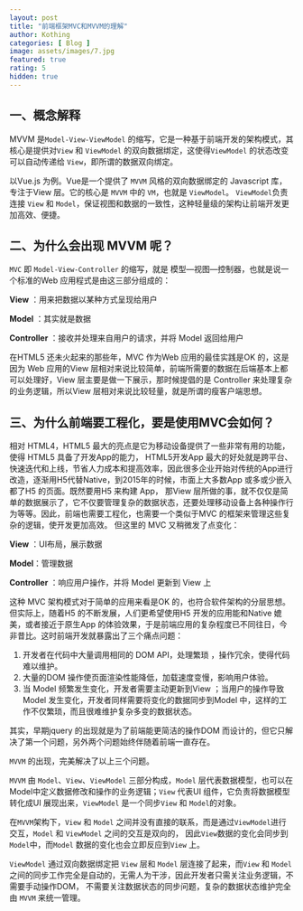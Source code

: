 ```yaml
---
layout: post
title: "前端框架MVC和MVVM的理解"
author: Kothing
categories: [ Blog ]
image: assets/images/7.jpg
featured: true
rating: 5
hidden: true
---
```


## 一、概念解释
MVVM 是`Model-View-ViewModel` 的缩写，它是一种基于前端开发的架构模式，其核心是提供对`View` 和 `ViewModel` 的双向数据绑定，这使得`ViewModel` 的状态改变可以自动传递给 `View`，即所谓的数据双向绑定。

以Vue.js 为例。Vue是一个提供了 `MVVM` 风格的双向数据绑定的 Javascript 库，专注于View 层。它的核心是 `MVVM` 中的 `VM`，也就是 `ViewModel`。 `ViewModel`负责连接 `View` 和 `Model`，保证视图和数据的一致性，这种轻量级的架构让前端开发更加高效、便捷。

## 二、为什么会出现 MVVM 呢？
`MVC` 即 `Model-View-Controller` 的缩写，就是 模型—视图—控制器，也就是说一个标准的Web 应用程式是由这三部分组成的：  

**View** ：用来把数据以某种方式呈现给用户  

**Model** ：其实就是数据  

**Controller** ：接收并处理来自用户的请求，并将 Model 返回给用户  

在HTML5 还未火起来的那些年，MVC 作为Web 应用的最佳实践是OK 的，这是因为 Web 应用的View 层相对来说比较简单，前端所需要的数据在后端基本上都可以处理好，View 层主要是做一下展示，那时候提倡的是 Controller 来处理复杂的业务逻辑，所以View 层相对来说比较轻量，就是所谓的瘦客户端思想。  

## 三、为什么前端要工程化，要是使用MVC会如何？
相对 HTML4，HTML5 最大的亮点是它为移动设备提供了一些非常有用的功能，使得 HTML5 具备了开发App的能力， HTML5开发App 最大的好处就是跨平台、快速迭代和上线，节省人力成本和提高效率，因此很多企业开始对传统的App进行改造，逐渐用H5代替Native，到2015年的时候，市面上大多数App 或多或少嵌入都了H5 的页面。既然要用H5 来构建 App， 那View 层所做的事，就不仅仅是简单的数据展示了，它不仅要管理复杂的数据状态，还要处理移动设备上各种操作行为等等。因此，前端也需要工程化，也需要一个类似于MVC 的框架来管理这些复杂的逻辑，使开发更加高效。 
但这里的 MVC 又稍微发了点变化： 

**View** ：UI布局，展示数据  

**Model**：管理数据  

**Controller** ：响应用户操作，并将 Model 更新到 View 上  

这种 MVC 架构模式对于简单的应用来看是OK 的，也符合软件架构的分层思想。 但实际上，随着H5 的不断发展，人们更希望使用H5 开发的应用能和Native 媲美，或者接近于原生App 的体验效果，于是前端应用的复杂程度已不同往日，今非昔比。这时前端开发就暴露出了三个痛点问题：

1. 开发者在代码中大量调用相同的 DOM API，处理繁琐 ，操作冗余，使得代码难以维护。
2. 大量的DOM 操作使页面渲染性能降低，加载速度变慢，影响用户体验。
3.  当 Model 频繁发生变化，开发者需要主动更新到View ；当用户的操作导致 Model 发生变化，开发者同样需要将变化的数据同步到Model 中，这样的工作不仅繁琐，而且很难维护复杂多变的数据状态。

其实，早期jquery 的出现就是为了前端能更简洁的操作DOM 而设计的，但它只解决了第一个问题，另外两个问题始终伴随着前端一直存在。  

`MVVM` 的出现，完美解决了以上三个问题。  

`MVVM` 由 `Model`、`View`、`ViewModel` 三部分构成，`Model` 层代表数据模型，也可以在Model中定义数据修改和操作的业务逻辑；`View` 代表UI 组件，它负责将数据模型转化成UI 展现出来，`ViewModel` 是一个同步`View` 和 `Model`的对象。  

在`MVVM`架构下，`View` 和 `Model` 之间并没有直接的联系，而是通过`ViewModel`进行交互，`Model` 和 `ViewModel` 之间的交互是双向的， 因此`View`数据的变化会同步到`Model`中，而`Model` 数据的变化也会立即反应到`View` 上。  

`ViewModel` 通过双向数据绑定把 `View` 层和 `Model` 层连接了起来，而`View` 和 `Model` 之间的同步工作完全是自动的，无需人为干涉，因此开发者只需关注业务逻辑，不需要手动操作DOM， 不需要关注数据状态的同步问题，复杂的数据状态维护完全由 `MVVM` 来统一管理。
